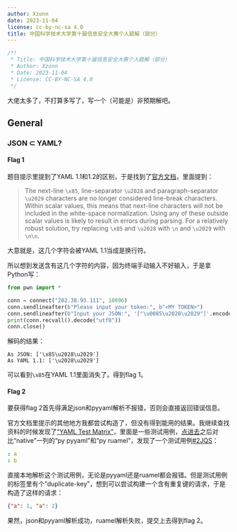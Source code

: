 ```yaml
---
author: Xzonn
date: 2023-11-04
license: cc-by-nc-sa 4.0
title: 中国科学技术大学第十届信息安全大赛个人题解（部分）
---
```

``` javascript
/*!
 * Title: 中国科学技术大学第十届信息安全大赛个人题解（部分）
 * Author: Xzonn
 * Date: 2023-11-04
 * License: CC-BY-NC-SA 4.0
 */
```
大佬太多了，不打算多写了，写一个（可能是）非预期解吧。

## General
### JSON ⊂ YAML?
#### Flag 1
题目提示里提到了YAML 1.1和1.2的区别，于是找到了[官方文档](https://yaml.org/spec/1.2.2/ext/changes/)，里面提到：

> The next-line `\x85`, line-separator `\u2028` and paragraph-separator `\u2029` characters are no longer considered line-break characters. Within scalar values, this means that next-line characters will not be included in the white-space normalization. Using any of these outside scalar values is likely to result in errors during parsing. For a relatively robust solution, try replacing `\x85` and `\u2028` with `\n` and `\u2029` with `\n\n`.

大意就是，这几个字符会被YAML 1.1当成是换行符。

所以想到发送含有这几个字符的内容，因为终端手动输入不好输入，于是拿Python写：

``` python
from pwn import *

conn = connect("202.38.93.111", 10096)
conn.sendlineafter(b"Please input your token:", b"<MY TOKEN>")
conn.sendlineafter(b"Input your JSON:", '["\u0085\u2028\u2029"]'.encode("utf8"))
print(conn.recvall().decode("utf8"))
conn.close()
```

解码的结果：

``` plaintext
As JSON: ['\x85\u2028\u2029']
As YAML 1.1: ['\u2028\u2029']
```

可以看到`\x85`在YAML 1.1里面消失了。得到flag 1。

#### Flag 2
要获得flag 2首先得满足json和pyyaml解析不报错，否则会直接返回错误信息。

官方文档里提示的其他地方我都尝试构造了，但没有得到能用的结果。我继续查找资料的时候发现了[“YAML Test Matrix”](https://matrix.yaml.info/)，里面是一些测试用例，[点进去](https://matrix.yaml.info/valid.html)之后对比“native”一列的“py pyyaml”和“py ruamel”，发现了一个测试用例[#2JQS](https://matrix.yaml.info/details/2JQS.html)：

``` yaml
: a
: b
```

直接本地解析这个测试用例，无论是pyyaml还是ruamel都会报错。但是测试用例的标签里有个“duplicate-key”，想到可以尝试构建一个含有重复键的请求，于是构造了这样的请求：

``` json
{"a": 1, "a": 2}
```

果然，json和pyyaml解析成功，ruamel解析失败，提交上去得到flag 2。
